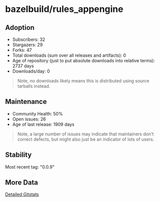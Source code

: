 # bazelbuild/rules_appengine

## Adoption

- Subscribers: 32
- Stargazers: 29
- Forks: 47
- Total downloads (sum over all releases and artifacts): 0
- Age of repository (just to put absolute downloads into relative terms): 2737 days
- Downloads/day: 0

> Note, no downloads likely means this is distributed using source tarballs instead.

## Maintenance

- Community Health: 50%
- Open issues: 26
- Age of last release: 1909 days

> Note, a large number of issues may indicate that maintainers don't correct defects, but might also
> just be an indicator of lots of users.

## Stability

Most recent tag: "0.0.9"

## More Data

[Detailed Gitstats](/bazel-catalog/gitstats/bazelbuild/rules_appengine)

